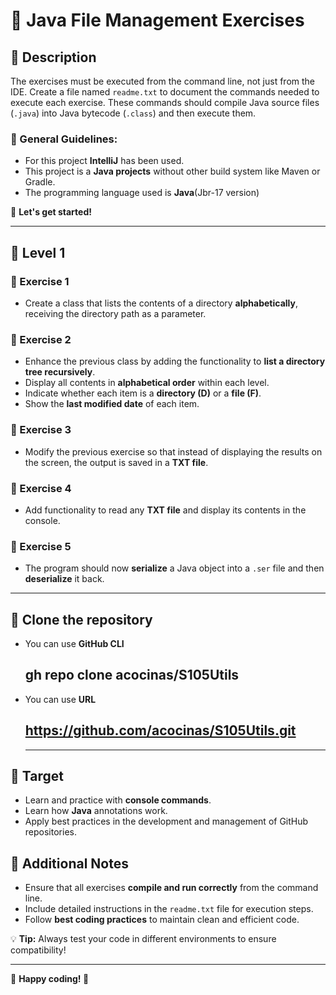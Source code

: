# 📌 Java File Management Exercises

## 📜 Description
The exercises  must be executed from the command line, not just from the IDE. Create a file named `readme.txt` to document the commands needed to execute each exercise. These commands should compile Java source files (`.java`) into Java bytecode (`.class`) and then execute them.

### 🔹 General Guidelines:
- For this project **IntelliJ** has been used.
- This project is a **Java projects** without other build system like Maven or Gradle.
- The programming language used is **Java**(Jbr-17 version)

🚀 **Let's get started!**

---

## 📝 Level 1

### 📌 Exercise 1
- Create a class that lists the contents of a directory **alphabetically**, receiving the directory path as a parameter.

### 📌 Exercise 2
- Enhance the previous class by adding the functionality to **list a directory tree recursively**.
- Display all contents in **alphabetical order** within each level.
- Indicate whether each item is a **directory (D)** or a **file (F)**.
- Show the **last modified date** of each item.

### 📌 Exercise 3
- Modify the previous exercise so that instead of displaying the results on the screen, the output is saved in a **TXT file**.

### 📌 Exercise 4
- Add functionality to read any **TXT file** and display its contents in the console.

### 📌 Exercise 5
- The program should now **serialize** a Java object into a `.ser` file and then **deserialize** it back.

---
## 📝 Clone the repository

- You can use **GitHub CLI**
  ## **gh repo clone acocinas/S105Utils**
- You can use **URL**
  ## **https://github.com/acocinas/S105Utils.git**

  ---

## 🎯 Target
- Learn and practice with **console commands**.
-  Learn how **Java** annotations work.
- Apply best practices in the development and management of GitHub repositories.

## 📌 Additional Notes
- Ensure that all exercises **compile and run correctly** from the command line.
- Include detailed instructions in the `readme.txt` file for execution steps.
- Follow **best coding practices** to maintain clean and efficient code.

💡 **Tip:** Always test your code in different environments to ensure compatibility!

---

📂 **Happy coding! 🚀**


